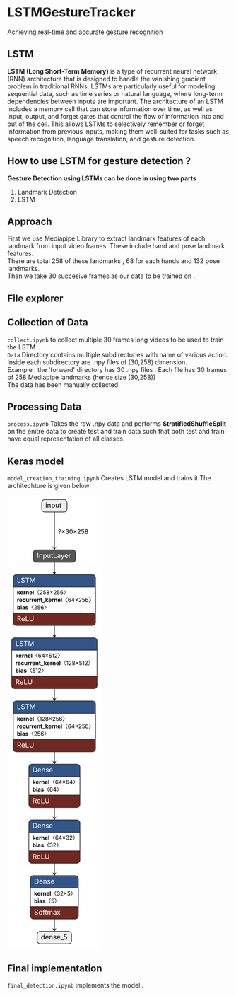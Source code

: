 # LSTMGestureTracker
Achieving real-time and accurate gesture recognition

LSTM
--

**LSTM (Long Short-Term Memory)** is a type of recurrent neural network (RNN) architecture that is designed to handle the vanishing gradient problem in traditional RNNs. LSTMs are particularly useful for modeling sequential data, such as time series or natural language, where long-term dependencies between inputs are important. The architecture of an LSTM includes a memory cell that can store information over time, as well as input, output, and forget gates that control the flow of information into and out of the cell. This allows LSTMs to selectively remember or forget information from previous inputs, making them well-suited for tasks such as speech recognition, language translation, and gesture detection.<br>

How to use LSTM for gesture detection ?
--

**Gesture Detection using LSTMs can be done in using two parts**
1. Landmark Detection
2. LSTM

Approach
--
First we use Mediapipe Library to extract landmark features of each landmark from input video frames. These include hand and pose landmark features. <br>
There are total 258 of these landmarks , 68 for each hands and 132 pose landmarks. <br>
Then we take 30 succesive frames as our data to be trained on .

## File explorer 
Collection of Data
--
`collect.ipynb` to collect multiple 30 frames long videos to be used to train the LSTM <br>
`Data` Directory contains multiple subdirectories with name of various action. Inside each subdirectory are .npy files of (30,258) dimension.<br>
Example : the 'forward' directory has 30 .npy files . Each file has 30 frames of 258 Mediapipe landmarks (hence size (30,258))<br>
The data has been manually collected.

Processing Data
--
`process.ipynb` Takes the raw .npy data and performs **StratifiedShuffleSplit** on the enitre data to create test and train data such that both test and train have equal representation of all classes. <br>

Keras model
--
`model_creation_training.ipynb` Creates LSTM model and trains it 
The architechture is given below <br>

![Model](model.h5.svg)

## Final implementation 

`final_detection.ipynb` implements the model .
